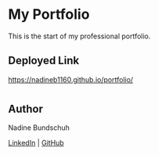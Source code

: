 # My Portfolio

This is the start of my professional portfolio.

## Deployed Link

https://nadineb1160.github.io/portfolio/

#

## Author 
Nadine Bundschuh

[LinkedIn](https://www.linkedin.com/in/nadine-bundschuh-731233b9)
|
[GitHub](https://github.com/nadineb1160)